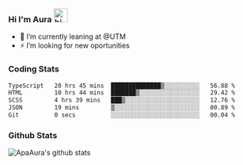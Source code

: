 ### Hi I'm Aura <img src="https://user-images.githubusercontent.com/1303154/88677602-1635ba80-d120-11ea-84d8-d263ba5fc3c0.gif" width="28px" alt="hi">

- 🔭 I’m currently leaning at @UTM
- ⚡ I’m looking for new oportunities


### Coding Stats

<!--START_SECTION:waka-->

```txt
TypeScript   20 hrs 45 mins  ██████████████▒░░░░░░░░░░   56.88 %
HTML         10 hrs 44 mins  ███████▒░░░░░░░░░░░░░░░░░   29.42 %
SCSS         4 hrs 39 mins   ███▒░░░░░░░░░░░░░░░░░░░░░   12.76 %
JSON         19 mins         ▒░░░░░░░░░░░░░░░░░░░░░░░░   00.89 %
Git          0 secs          ░░░░░░░░░░░░░░░░░░░░░░░░░   00.04 %
```

<!--END_SECTION:waka-->

### Github Stats

![ApaAura's github stats](https://github-readme-stats.vercel.app/api?username=ApaAura&count_private=true&theme=tokyonight&hide=contribs,prs)
